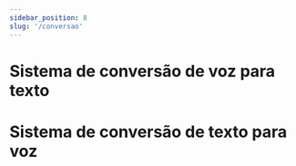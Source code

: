 ```yaml
---
sidebar_position: 8
slug: '/conversao'
---
```


# Sistema de conversão de voz para texto 



# Sistema de conversão de texto para voz